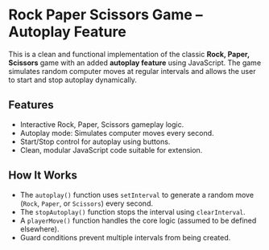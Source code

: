 # Rock Paper Scissors Game – Autoplay Feature

This is a clean and functional implementation of the classic **Rock, Paper, Scissors** game with an added **autoplay feature** using JavaScript. The game simulates random computer moves at regular intervals and allows the user to start and stop autoplay dynamically.

## Features

- Interactive Rock, Paper, Scissors gameplay logic.
- Autoplay mode: Simulates computer moves every second.
- Start/Stop control for autoplay using buttons.
- Clean, modular JavaScript code suitable for extension.

## How It Works

- The `autoplay()` function uses `setInterval` to generate a random move (`Rock`, `Paper`, or `Scissors`) every second.
- The `stopAutoplay()` function stops the interval using `clearInterval`.
- A `playerMove()` function handles the core logic (assumed to be defined elsewhere).
- Guard conditions prevent multiple intervals from being created.
